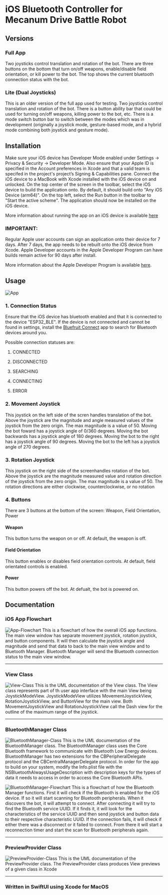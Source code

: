 # iOS Bluetooth Controller for Mecanum Drive Battle Robot
## Versions
### Full App
Two joysticks control translation and rotation of the bot.
There are three buttons on the bottom that turn on/off weapons, enable/disable field orientation, or kill power to the bot.
The top shows the current bluetooth connection status with the bot.

### Lite (Dual Joysticks)
This is an older version of the full app used for testing.
Two joysticks control translation and rotation of the bot.
There is a button ability bar that could be used for turning on/off weapons, killing power to the bot, etc.
There is a mode switch button bar to switch between the modes which was in development
(originally a joystick mode, gesture-based mode, and a hybrid mode combining both joystick and gesture mode).

## Installation
Make sure your iOS device has Developer Mode enabled under Settings -> Privacy & Security -> Developer Mode.
Also ensure that your Apple ID is specified in the Account preferences in Xcode and that a valid team is specifed in the project's project’s Signing & Capabilities pane.
Connect the iOS device to a MacBook with Xcode installed with the iOS device on and unlocked.
On the top center of the screen in the toolbar, select the iOS device to build the application onto. 
By default, it should build onto "Any iOS Device (arm64)".
On the top left, select the Run button in the toolbar to "Start the active scheme".
The application should now be installed on the iOS device.

More information about running the app on an iOS device is available [here](https://developer.apple.com/documentation/xcode/running-your-app-in-simulator-or-on-a-device)

### IMPORTANT:
Regular Apple user accounts can sign an application onto their device for 7 days. 
After 7 days, the app needs to be rebuilt onto the iOS device from Xcode.
Apple Developer accounts in the Apple Developer Program can have builds remain active for 90 days after install. 

More information about the Apple Developer Program is available [here](https://developer.apple.com/programs/).

## Usage
![App](/Documentation/CPBattleBots-App.png "App")
### 1. Connection Status
Ensure that the iOS device has bluetooth enabled and that it is connected to the device "ESP32_BLE".
If the device is not connected and cannot be found in settings, install the [Bluefruit Connect](https://apps.apple.com/us/app/bluefruit-connect/id830125974) app to search for Bluetooth devices around you.

Possible connection statuses are:

1. CONNECTED

2. DISCONNECTED

3. SEARCHING

4. CONNECTING

5. ERROR

### 2. Movement Joystick
This joystick on the left side of the scren handles translation of the bot. 
Above the joystick are the magnitude and angle measured values of the joystick from the zero origin.
The max magnitude is a value of 50.
Moving the bot foward has a joystick angle of 0/360 degrees.
Moving the bot backwards has a joystick angle of 180 degrees.
Moving the bot to the right has a joystick angle of 90 degrees.
Moving the bot to the left has a joystick angle of 270 degrees.

### 3. Rotation Joystick
This joystick on the right side of the screenhandles rotation of the bot. 
Above the joystick are the magnitude measured value and rotation direction of the joystick from the zero origin.
The max magnitude is a value of 50.
The rotation directions are either clockwise, counterclockwise, or no rotation

### 4. Buttons
There are 3 buttons at the bottom of the screen: Weapon, Field Orientation, Power

#### Weapon
This button turns the weapon on or off. At default, the weapon is off.

#### Field Orientation
This button enables or disables field orientation controls. At default, field orientated controls is enabled.

#### Power
This button powers off the bot. At defualt, the bot is powered on.

## Documentation
### iOS App Flowchart
![App-Flowchart](/Documentation/AppFlowchart.png "App Flowchart")
This is a flowchart of how the overall iOS app functions. 
The main view window has separate movement joystick, rotation joystick, and button components.
It will then calculate the joystick angle and magnitude and send that data to back to the main view window and to Bluetooth Manager.
Bluetooth Manager will send the Bluetooth connection status to the main view window.

---
### View Class
![View-Class](/Documentation/CPBattleBots-ViewClass.png "View Class")
This is the UML documentation of the View class. 
The View class represents part of th user app interface with the main View being JoystickModeView.
JoystickModeView utilizes MovementJoystickView, RotationJoystickView, and ButtonView for the main view.
Both MovementJoystickView and RotationJoystickView call the Dash view for the outline of the maximum range of the joystick.

---
### BluetoothManager Class
![BluetoothManager-Class](/Documentation/CPBattleBots-BluetoothManagerClass.png "BluetoothManager Class")
This is the UML documentation of the BluetoothManager class. 
The BluetoothManager class uses the Core Bluetooth framework to communicate with Bluetooth Low Energy devices.
BluetoothManager has two extensions for the CBPeripheralDelegate protocol and the CBCentralManagerDelegate protocol.
In order for the app to build on your system, modify the Info.plist file with the NSBluetoothAlwaysUsageDescription with description keys for the types of data it needs to access in order to access the Core Bluetooth APIs.

![BluetoothManager-Flowchart](/Documentation/BluetoothManagerFlowchart.png "BluetoothManager Flowchart")
This is a flowchart of how the Bluetooth Manager functions. 
First it will check if the Bluetooth is enabled for the iOS device.
If so it will start scanning for Bluetooth peripherals.
When it discovers the bot, it will attempt to connect.
After connecting it will try to find the Bluetooth service UUID.
If it finds it, it will look for the characteristics of the service UUID and then send joystick and button data to their respective characteristic UUID.
If the connection fails, it will check if either there was a disconnect or it failed to connect.
From there it will start a reconnection timer and start the scan for Bluetooth peripherals again.

---
### PreviewProvider Class
![PreviewProvider-Class](/Documentation/CPBattleBots-PreviewProviderClass.png "PreviewProvider Class")
This is the UML documentation of the PreviewProvider class.
The PreviewProvider class produces View previews of a given class in Xcode

---
### Written in SwiftUI using Xcode for MacOS
